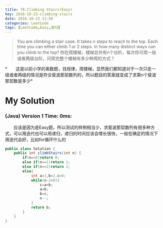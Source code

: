 ```yaml
---
title: 70.Climbing Stairs(Easy)
key: 2016-10-23-climbing-stairs
date: 2016-10-23 12:50
categories: LeetCode
tags: [LeetCode,Easy,递归]
---
```




>You are climbing a stair case. It takes *n* steps to reach to the top.
Each time you can either climb 1 or 2 steps. In how many distinct ways can you climb to the top?
你在爬楼梯，楼梯总共有n个台阶，每次你可爬一级或者两级台阶，问爬完整个楼梯有多少种爬的方式？

*　　这是以前小学的奥数题，找规律，爬楼梯，显然我们都知道对于一次只走一级或者两级的情况是符合斐波那契数列的，所以题目的答案就变成了求第n个斐波那契数是多少*

# My Solution
### (Java) Version 1  Time: 0ms:
　　应该是因为是Easy题，所以测试的样例相当少，求斐波那契数列有很多种方式，可以用迭代也可以用递归，递归的时间应该会增长很快，一般在确定的情况下用迭代会好，比如for循环什么的
```java
public class Solution {
    public int climbStairs(int n) {
        if(n==0)return 0;
        else if(n==1)return 1;
        else if(n==2)return 2;
        else{
            int a=1,b=2,c=0;
            while(n-2>0){
                c=a+b;
                a=b;
                b=c;
                n--;
            }
            return b;
        }
    }
}
```
